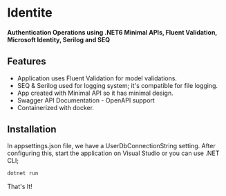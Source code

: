 # Identite
#### Authentication Operations using .NET6 Minimal APIs, Fluent Validation, Microsoft Identity, Serilog and SEQ

## Features

- Application uses Fluent Validation for model validations.
- SEQ & Serilog used for logging system; it's compatible for file logging.
- App created with Minimal API so it has minimal design.
- Swagger API Documentation - OpenAPI support
- Containerized with docker.

## Installation

In appsettings.json file, we have a UserDbConnectionString setting. After configuring this, start the application on Visual Studio or you can use .NET CLI;

```sh
dotnet run
```

That's It!
